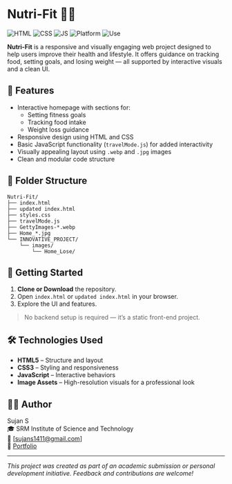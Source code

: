 # Nutri-Fit 🥗💪
![HTML](https://img.shields.io/badge/Language-HTML-orange?style=flat-square)
![CSS](https://img.shields.io/badge/Style-CSS-blue?style=flat-square)
![JS](https://img.shields.io/badge/Logic-JavaScript-yellow?style=flat-square)
![Platform](https://img.shields.io/badge/Platform-Web-green?style=flat-square)
![Use](https://img.shields.io/badge/Usage-Academic--Project-lightgrey?style=flat-square)

**Nutri-Fit** is a responsive and visually engaging web project designed to help users improve their health and lifestyle. It offers guidance on tracking food, setting goals, and losing weight — all supported by interactive visuals and a clean UI.

## 🌟 Features

- Interactive homepage with sections for:
  - Setting fitness goals
  - Tracking food intake
  - Weight loss guidance
- Responsive design using HTML and CSS
- Basic JavaScript functionality (`travelMode.js`) for added interactivity
- Visually appealing layout using `.webp` and `.jpg` images
- Clean and modular code structure

## 📁 Folder Structure

```
Nutri-Fit/
├── index.html
├── updated index.html
├── styles.css
├── travelMode.js
├── GettyImages-*.webp
├── Home_*.jpg
└── INNOVATIVE_PROJECT/
    └── images/
        └── Home_Lose/
```

## 🚀 Getting Started

1. **Clone or Download** the repository.
2. Open `index.html` or `updated index.html` in your browser.
3. Explore the UI and features.

> No backend setup is required — it’s a static front-end project.

## 🛠️ Technologies Used

- **HTML5** – Structure and layout
- **CSS3** – Styling and responsiveness
- **JavaScript** – Interactive behaviors
- **Image Assets** – High-resolution visuals for a professional look

## 👨‍💻 Author

Sujan S  
🎓 SRM Institute of Science and Technology  
📧 [sujans1411@gmail.com]  
🔗 [Portfolio](https://wolfieexd.github.io/portfolio/)

---

*This project was created as part of an academic submission or personal development initiative. Feedback and contributions are welcome!*
